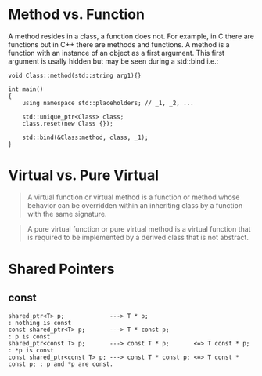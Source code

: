 # Method vs. Function

A method resides in a class, a function does not. For example, in C there are functions but in C++ there are methods and functions. A method is a function with an instance of an object as a first argument. This first argument is usally hidden but may be seen during a std::bind i.e.:

    void Class::method(std::string arg1){}

    int main()
    {
        using namespace std::placeholders; // _1, _2, ...

        std::unique_ptr<Class> class;
        class.reset(new Class {});

        std::bind(&Class:method, class, _1);
    }

# Virtual vs. Pure Virtual

> A virtual function or virtual method is a function or method whose behavior can be overridden within an inheriting class by a function with the same signature.

> A pure virtual function or pure virtual method is a virtual function that is required to be implemented by a derived class that is not abstract.

# Shared Pointers

## const

    shared_ptr<T> p;             ---> T * p;                                    : nothing is const
    const shared_ptr<T> p;       ---> T * const p;                              : p is const
    shared_ptr<const T> p;       ---> const T * p;       <=> T const * p;       : *p is const
    const shared_ptr<const T> p; ---> const T * const p; <=> T const * const p; : p and *p are const.

